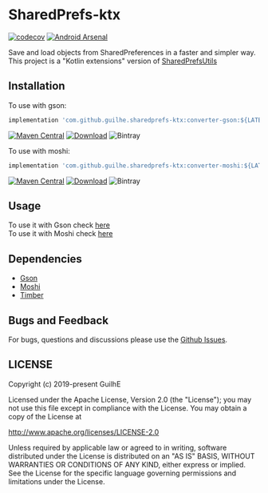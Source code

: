 # SharedPrefs-ktx
[![codecov](https://codecov.io/gh/GuilhE/SharedPrefs-ktx/branch/master/graph/badge.svg)](https://codecov.io/gh/GuilhE/SharedPrefs-ktx) [![Android Arsenal](https://img.shields.io/badge/Android%20Arsenal-SharedPrefs--ktx-brightgreen.svg?style=flat)](https://android-arsenal.com/details/1/7905)

Save and load objects from SharedPreferences in a faster and simpler way.  
This project is a "Kotlin extensions" version of [SharedPrefsUtils](https://github.com/GuilhE/SharedPrefsUtils)

## Installation

To use with gson:
```groovy
implementation 'com.github.guilhe.sharedprefs-ktx:converter-gson:${LATEST_VERSION}'
```
[![Maven Central](https://img.shields.io/maven-central/v/com.github.guilhe.sharedprefs-ktx/converter-gson)](https://search.maven.org/search?q=g:com.github.guilhe.sharedprefs-ktx%20AND%20a:converter-gson) [![Download](https://api.bintray.com/packages/gdelgado/android/SharedPrefs-ktx%3Agson/images/download.svg)](https://bintray.com/gdelgado/android/SharedPrefs-ktx%3Agson/_latestVersion) ![Bintray](https://img.shields.io/bintray/dt/gdelgado/android/SharedPrefs-ktx%3Amoshi)

To use with moshi:
```groovy
implementation 'com.github.guilhe.sharedprefs-ktx:converter-moshi:${LATEST_VERSION}'
```
[![Maven Central](https://img.shields.io/maven-central/v/com.github.guilhe.sharedprefs-ktx/converter-moshi)](https://search.maven.org/search?q=g:com.github.guilhe.sharedprefs-ktx%20AND%20a:converter-moshi) [![Download](https://api.bintray.com/packages/gdelgado/android/SharedPrefs-ktx%3Amoshi/images/download.svg)](https://bintray.com/gdelgado/android/SharedPrefs-ktx%3Amoshi/_latestVersion) ![Bintray](https://img.shields.io/bintray/dt/gdelgado/android/SharedPrefs-ktx%3Agson)

## Usage

To use it with Gson check [here](./converter-gson)  
To use it with Moshi check [here](./converter-gson)

## Dependencies

- [Gson](https://github.com/google/gson)
- [Moshi](https://github.com/square/moshi)
- [Timber](https://github.com/JakeWharton/timber)

## Bugs and Feedback

For bugs, questions and discussions please use the [Github Issues]( https://github.com/GuilhE/SharedPrefs-ktx/issues).
 
## LICENSE

Copyright (c) 2019-present GuilhE

Licensed under the Apache License, Version 2.0 (the "License");
you may not use this file except in compliance with the License.
You may obtain a copy of the License at

<http://www.apache.org/licenses/LICENSE-2.0>

Unless required by applicable law or agreed to in writing, software
distributed under the License is distributed on an "AS IS" BASIS,
WITHOUT WARRANTIES OR CONDITIONS OF ANY KIND, either express or implied.
See the License for the specific language governing permissions and
limitations under the License.

